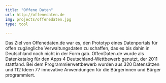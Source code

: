```yaml
---
title: "Offene Daten"
url: http://offenedaten.de
img: projects/offenedaten.jpg
type: tool

---
```


Das Ziel von Offenedaten.de war es, den Prototyp eines Datenportals für offen zugängliche Verwaltungsdaten zu schaffen, das es bis dahin in Deutschland noch nicht in der Form gab. OffenDaten.de wurde als Datenkatalog für den Apps 4 Deutschland-Wettbewerb genutzt, der 2011 stattfand. Bei dem Programmierwettbewerb wurden aus 320 Datensätzen und 112 Ideen 77 innovative Anwendungen für die Bürgerinnen und Bürger programmiert.
